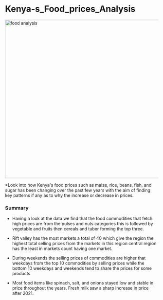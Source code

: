 # Kenya-s_Food_prices_Analysis
<img width="521" alt="food analysis" src="https://github.com/user-attachments/assets/435ccf06-c63d-47e4-b212-5bfedbef9399">

*Look into how Kenya's food prices such as maize, rice, beans, fish, and sugar has been changing over the past few years with the aim of finding key patterns if any as to why the increase or decrease in prices.

### Summary
* Having a look at the data we find that the food commodities that fetch high prices are from the pulses and nuts categories this is followed by vegetable and fruits then cereals and tuber forming the top three.

*  Rift valley has the most markets a total of 40 which give the region the highest total selling prices from the markets in this region central region has the least in markets count having one market.

* During weekends the selling prices of commodities are higher that weekdays from the top 10 commodities by selling prices while the bottom 10 weekdays and weekends tend to share the prices for some products.

* Most food items like spinach, salt, and onions stayed low and stable in price throughout the years. Fresh milk saw a sharp increase in price after 2021.


